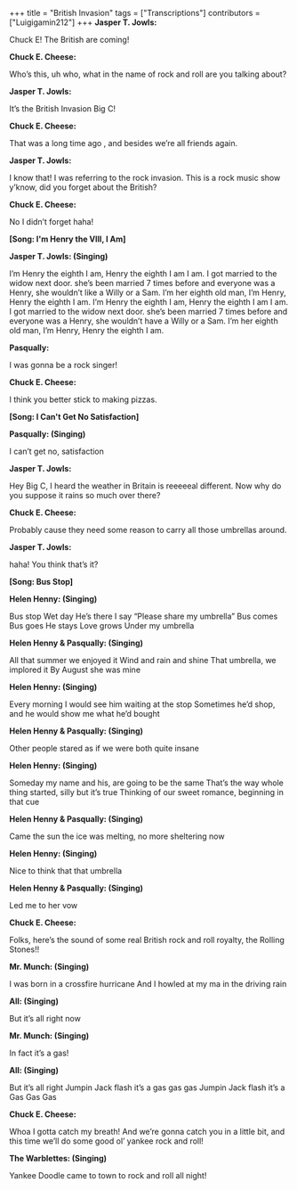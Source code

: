 +++
title = "British Invasion"
tags = ["Transcriptions"]
contributors = ["Luigigamin212"]
+++
**Jasper T. Jowls:**

Chuck E! The British are coming!

**Chuck E. Cheese:**

Who’s this, uh who, what in the name of rock and roll are you talking about?

**Jasper T. Jowls:**

It’s the British Invasion Big C!

**Chuck E. Cheese:**

That was a long time ago , and besides we’re all friends again.

**Jasper T. Jowls:**

I know that! I was referring to the rock invasion. This is a rock music show y’know, did you forget about the British?

**Chuck E. Cheese:**

No I didn’t forget haha!

**[Song: I'm Henry the VIII, I Am]**


**Jasper T. Jowls: (Singing)**

I’m Henry the eighth I am, Henry the eighth I am I am.
I got married to the widow next door.
she’s been married 7 times before and everyone was a Henry, she wouldn’t like a Willy or a Sam.
I’m her eighth old man, I’m Henry, Henry the eighth I am.
I’m Henry the eighth I am, Henry the eighth I am I am.
I got married to the widow next door.
she’s been married 7 times before and everyone was a Henry, she wouldn’t have a Willy or a Sam.
I’m her eighth old man, I’m Henry, Henry the eighth I am.

**Pasqually:** 

I was gonna be a rock singer!

**Chuck E. Cheese:**

I think you better stick to making pizzas.

**[Song: I Can't Get No Satisfaction]**


**Pasqually: (Singing)**

I can’t get no, satisfaction

**Jasper T. Jowls:**

Hey Big C, I heard the weather in Britain is reeeeeal different. 
Now why do you suppose it rains so much over there?

**Chuck E. Cheese:** 

Probably cause they need some reason to carry all those umbrellas around.

**Jasper T. Jowls:**

haha! You think that’s it?

**[Song: Bus Stop]**


**Helen Henny: (Singing)**

Bus stop
Wet day
He’s there
I say 
“Please share my umbrella” 
Bus comes 
Bus goes 
He stays 
Love grows
Under my umbrella

**Helen Henny & Pasqually: (Singing)**

All that summer we enjoyed it 
Wind and rain and shine
That umbrella, we implored it
By August she was mine

**Helen Henny: (Singing)**

Every morning I would see him waiting at the stop
Sometimes he’d shop, and he would show me what he’d bought

**Helen Henny & Pasqually: (Singing)**

Other people stared as if we were both quite insane

**Helen Henny: (Singing)**

Someday my name and his, are going to be the same
That’s the way whole thing started, silly but it’s true
Thinking of our sweet romance, beginning in that cue

**Helen Henny & Pasqually: (Singing)**

Came the sun the ice was melting, no more sheltering now

**Helen Henny: (Singing)**

Nice to think that that umbrella

**Helen Henny & Pasqually: (Singing)**

Led me to her vow

**Chuck E. Cheese:**

Folks, here’s the sound of some real British rock and roll royalty, the Rolling Stones!!

**Mr. Munch: (Singing)** 

I was born in a crossfire hurricane
And I howled at my ma in the driving rain

**All: (Singing)**

But it’s all right now

**Mr. Munch: (Singing)** 

In fact it’s a gas!

**All: (Singing)**

But it’s all right
Jumpin Jack flash it’s a gas gas gas
Jumpin Jack flash it’s a 
Gas
Gas
Gas

**Chuck E. Cheese:**

Whoa I gotta catch my breath! And we’re gonna catch you in a little bit, and this time we’ll do some good ol’ yankee rock and roll! 

**The Warblettes: (Singing)** 

Yankee Doodle came to town to rock and roll all night!
